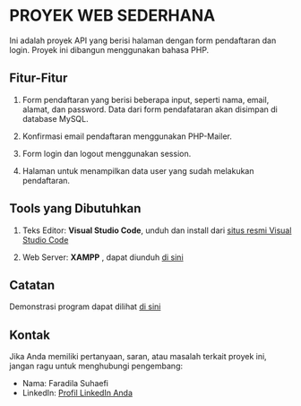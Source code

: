 # PROYEK WEB SEDERHANA

Ini adalah proyek API yang berisi halaman dengan form pendaftaran dan login. Proyek ini dibangun menggunakan bahasa PHP.

## Fitur-Fitur

1. Form pendaftaran yang berisi beberapa input, seperti nama, email, alamat, dan password. Data dari form pendafataran akan disimpan di database MySQL.

2. Konfirmasi email pendaftaran menggunakan PHP-Mailer.
   
3. Form login dan logout menggunakan session.
   
4. Halaman untuk menampilkan data user yang sudah melakukan pendaftaran.

## Tools yang Dibutuhkan

1. Teks Editor: **Visual Studio Code**, unduh dan install dari [situs resmi Visual Studio Code](https://code.visualstudio.com/)

2. Web Server: **XAMPP** , dapat diunduh [di sini](https://www.apachefriends.org/download.html)

## Catatan

Demonstrasi program dapat dilihat [di sini](https://youtu.be/Cj1RsPbe1bQ)
   
## Kontak

Jika Anda memiliki pertanyaan, saran, atau masalah terkait proyek ini, jangan ragu untuk menghubungi pengembang:

- Nama: Faradila Suhaefi
- LinkedIn: [Profil LinkedIn Anda](https://www.linkedin.com/in/faradilasuhaefi)
